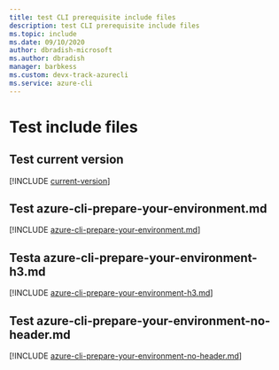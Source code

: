 ```yaml
---
title: test CLI prerequisite include files
description: test CLI prerequisite include files
ms.topic: include
ms.date: 09/10/2020
author: dbradish-microsoft
ms.author: dbradish
manager: barbkess
ms.custom: devx-track-azurecli
ms.service: azure-cli
---
```


# Test include files

## Test current version

[!INCLUDE [current-version](includes/current-version.md)]

## Test azure-cli-prepare-your-environment.md

[!INCLUDE [azure-cli-prepare-your-environment.md](includes/azure-cli-prepare-your-environment-no-header.md)]

## Testa azure-cli-prepare-your-environment-h3.md

[!INCLUDE [azure-cli-prepare-your-environment-h3.md](includes/azure-cli-prepare-your-environment-h3.md)]

## Test azure-cli-prepare-your-environment-no-header.md

[!INCLUDE [azure-cli-prepare-your-environment-no-header.md](includes/azure-cli-prepare-your-environment.md)]
